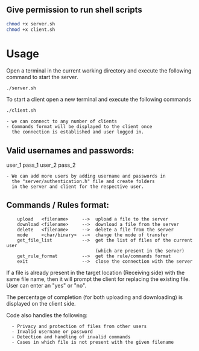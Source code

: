 ## Give permission to run shell scripts

```bash
chmod +x server.sh
chmod +x client.sh
```

# Usage

Open a terminal in the current working directory 
and execute the following command to start the server.

```bash
./server.sh
```


To start a client open a new terminal 
and execute the following commands

```bash
./client.sh
```

    - we can connect to any number of clients
    - Commands format will be displayed to the client once
      the connection is established and user logged in.
 
## Valid usernames and passwords:
user_1 pass_1
user_2 pass_2

    - We can add more users by adding username and passwords in 
      the "server/authentication.h" file and create folders 
      in the server and client for the respective user.


## Commands / Rules format:
```
    upload   <filename>     -->  upload a file to the server
    download <filename>     -->  download a file from the server
    delete   <filename>     -->  delete a file from the server
    mode     <char/binary>  -->  change the mode of transfer
    get_file_list           -->  get the list of files of the current user
                                 (which are present in the server)
    get_rule_format         -->  get the rule/commands format    
    exit                    -->  close the connection with the server
```


If a file is already present in the target location (Receiving side)
with the same file name, then it will prompt the client for replacing 
the existing file. User can enter an "yes" or "no".

The percentage of completion (for both uploading and downloading)
is displayed on the client side.

Code also handles the following:
```
  - Privacy and protection of files from other users
  - Invalid username or password
  - Detection and handling of invalid commands
  - Cases in which file is not present with the given filename
```